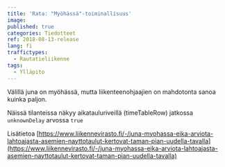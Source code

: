 ```yaml
---
title: 'Rata: "Myöhässä"-toiminallisuus'
image: 
published: true
categories: Tiedotteet
ref: 2018-08-13-release
lang: fi
traffictypes:
  - Rautatieliikenne
tags:
  - Ylläpito
---
```


Välillä juna on myöhässä, mutta liikenteenohjaajien on mahdotonta sanoa kuinka paljon.

Näissä tilanteissa näkyy aikatauluriveillä (timeTableRow) jatkossa `unknownDelay` arvossa `true`

Lisätietoa [https://www.liikennevirasto.fi/-/juna-myohassa-eika-arviota-lahtoajasta-asemien-nayttotaulut-kertovat-taman-pian-uudella-tavalla](https://www.liikennevirasto.fi/-/juna-myohassa-eika-arviota-lahtoajasta-asemien-nayttotaulut-kertovat-taman-pian-uudella-tavalla) 